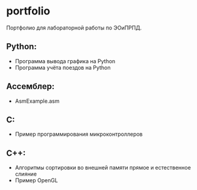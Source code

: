 # portfolio
Портфолио для лабораторной работы по ЭОиПРПД.

## Python:
- Программа вывода графика на Python
- Программа учёта поездов на Python

## Ассемблер:
- AsmExample.asm

## C:
- Пример программирования микроконтроллеров

## C++:
- Алгоритмы сортировки во внешней памяти прямое и естественное слияние
- Пример OpenGL
